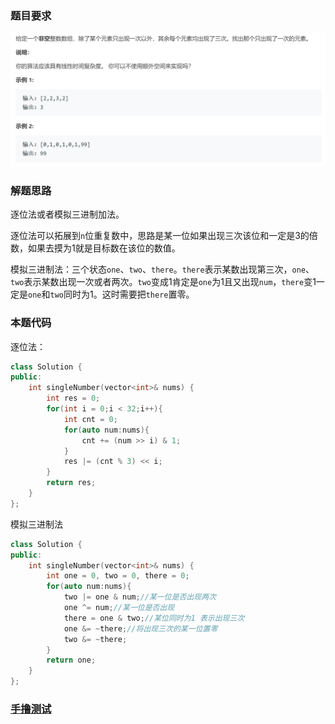 ### 题目要求

![](pic/137.png)

### 解题思路

逐位法或者模拟三进制加法。

逐位法可以拓展到`n`位重复数中，思路是某一位如果出现三次该位和一定是3的倍数，如果去摸为1就是目标数在该位的数值。

模拟三进制法：三个状态`one`、`two`、`there`。`there`表示某数出现第三次，`one`、`two`表示某数出现一次或者两次。`two`变成1肯定是`one`为1且又出现`num`，`there`变1一定是`one`和`two`同时为1。这时需要把`there`置零。

### 本题代码

逐位法：

```c++
class Solution {
public:
    int singleNumber(vector<int>& nums) {
        int res = 0;
        for(int i = 0;i < 32;i++){
            int cnt = 0;
            for(auto num:nums){
                cnt += (num >> i) & 1;
            }
            res |= (cnt % 3) << i;
        }
        return res;
    }
};
```

模拟三进制法

```c++
class Solution {
public:
    int singleNumber(vector<int>& nums) {
        int one = 0, two = 0, there = 0;
        for(auto num:nums){
            two |= one & num;//某一位是否出现两次
            one ^= num;//某一位是否出现
            there = one & two;//某位同时为1 表示出现三次
            one &= ~there;//将出现三次的某一位置零
            two &= ~there;
        }
        return one;
    }
};
```

### [手撸测试](https://leetcode-cn.com/problems/single-number-ii/) 

